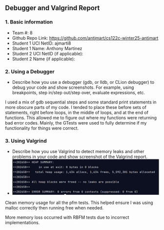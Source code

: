 ## Debugger and Valgrind Report

### 1. Basic information
 - Team #: 8
 - Github Repo Link: https://github.com/antjmart/cs122c-winter25-antjmart
 - Student 1 UCI NetID: ajmarti8
 - Student 1 Name: Anthony Martinez
 - Student 2 UCI NetID (if applicable):
 - Student 2 Name (if applicable):


### 2. Using a Debugger
- Describe how you use a debugger (gdb, or lldb, or CLion debugger) to debug your code and show screenshots. 
For example, using breakpoints, step in/step out/step over, evaluate expressions, etc. 

I used a mix of gdb sequential steps and some standard print statements in more obscure parts of my code.
I tended to place these before sets of statements, right before loops, in the middle of loops,
and at the end of functions. This allowed me to figure out where my functions were returning
bad error codes. Mainly, the GTests were used to fully determine
if my functionality for things were correct.

### 3. Using Valgrind
- Describe how you use Valgrind to detect memory leaks and other problems in your code and show screenshot of the Valgrind report.
- ![img_1.png](img_1.png)

Clean memory usage for all the pfm tests. This helped ensure I was using malloc correctly then
running free when needed.

More memory loss occurred with RBFM tests due to incorrect implementations.